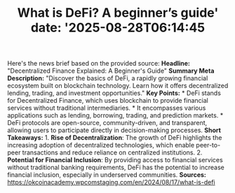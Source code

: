 ﻿---
title: "What is DeFi? A beginner’s guide'
date: '2025-08-28T06:14:45"
category: "Markets"
summary: ""
slug: "what is defi a beginners guide"
source_urls:
  - "https://okcoinacademy.wpcomstaging.com/en/2024/08/17/what-is-defi"
seo:
  title: "What is DeFi? A beginner’s guide | Hash n Hedge'
  description: '"
  keywords: ["news", "markets", "brief"]
---
Here's the news brief based on the provided source:  **Headline:** "Decentralized Finance Explained: A Beginner's Guide"  **Summary Meta Description:** "Discover the basics of DeFi, a rapidly growing financial ecosystem built on blockchain technology. Learn how it offers decentralized lending, trading, and investment opportunities."  **Key Points:**  * DeFi stands for Decentralized Finance, which uses blockchain to provide financial services without traditional intermediaries. * It encompasses various applications such as lending, borrowing, trading, and prediction markets. * DeFi protocols are open-source, community-driven, and transparent, allowing users to participate directly in decision-making processes.  **Short Takeaways:**  1. **Rise of Decentralization**: The growth of DeFi highlights the increasing adoption of decentralized technologies, which enable peer-to-peer transactions and reduce reliance on centralized institutions. 2. **Potential for Financial Inclusion**: By providing access to financial services without traditional banking requirements, DeFi has the potential to increase financial inclusion, especially in underserved communities.  **Sources:** https://okcoinacademy.wpcomstaging.com/en/2024/08/17/what-is-defi 
